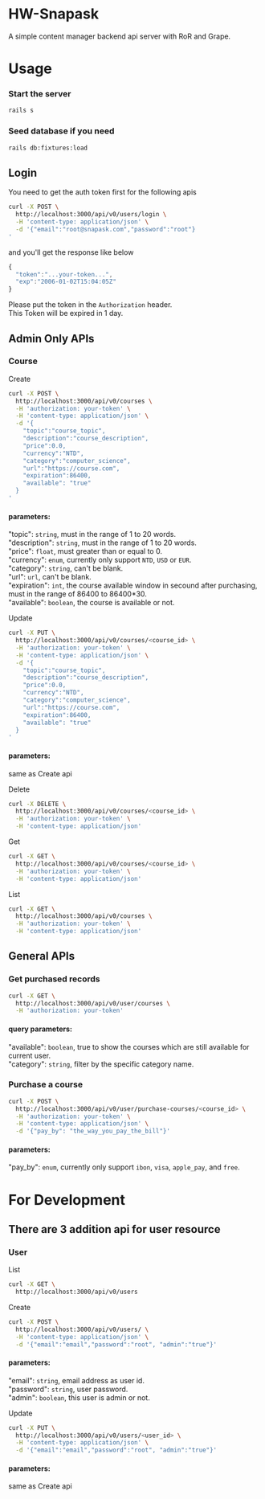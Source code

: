 # HW-Snapask

A simple content manager backend api server with RoR and Grape.


# Usage

### Start the server 
```bash
rails s
```

### Seed database if you need
```bash
rails db:fixtures:load
```

## Login
  You need to get the auth token first for the following apis
```bash
curl -X POST \
  http://localhost:3000/api/v0/users/login \
  -H 'content-type: application/json' \
  -d '{"email":"root@snapask.com","password":"root"}
'
```
and you'll get the response like below
```javascript
{
  "token":"...your-token...",
  "exp":"2006-01-02T15:04:05Z"
}
```
Please put the token in the `Authorization` header.  
This Token will be expired in 1 day.


## Admin Only APIs
### Course
Create
```bash
curl -X POST \
  http://localhost:3000/api/v0/courses \
  -H 'authorization: your-token' \
  -H 'content-type: application/json' \
  -d '{
  	"topic":"course_topic", 
  	"description":"course_description",
  	"price":0.0,
  	"currency":"NTD",
  	"category":"computer_science",
  	"url":"https://course.com",
  	"expiration":86400, 
  	"available": "true"
  }
'
```
#### parameters:
"topic": `string`, must in the range of 1 to 20 words.  
"description": `string`,  must in the range of 1 to 20 words.  
"price": `float`, must greater than or equal to 0.  
"currency": `enum`, currently only support `NTD`, `USD` or `EUR`.  
"category": `string`, can't be blank.  
"url": `url`, can't be blank.  
"expiration": `int`, the course available window in secound after purchasing, must in the range of 86400 to 86400*30.  
"available": `boolean`, the course is available or not.

Update
```bash
curl -X PUT \
  http://localhost:3000/api/v0/courses/<course_id> \
  -H 'authorization: your-token' \
  -H 'content-type: application/json' \
  -d '{
  	"topic":"course_topic", 
  	"description":"course_description",
  	"price":0.0,
  	"currency":"NTD",
  	"category":"computer_science",
  	"url":"https://course.com",
  	"expiration":86400, 
  	"available": "true"
  }
'
```
#### parameters: 
same as Create api

Delete
```bash
curl -X DELETE \
  http://localhost:3000/api/v0/courses/<course_id> \
  -H 'authorization: your-token' \
  -H 'content-type: application/json'
```

Get
```bash
curl -X GET \
  http://localhost:3000/api/v0/courses/<course_id> \
  -H 'authorization: your-token' \
  -H 'content-type: application/json'
```

List
```bash
curl -X GET \
  http://localhost:3000/api/v0/courses \
  -H 'authorization: your-token' \
  -H 'content-type: application/json'
```

## General APIs
### Get purchased records
```bash
curl -X GET \
  http://localhost:3000/api/v0/user/courses \
  -H 'authorization: your-token'
```
#### query parameters:
"available": `boolean`, true to show the courses which are still available for current user.  
"category": `string`, filter by the specific category name.

### Purchase a course
```bash
curl -X POST \
  http://localhost:3000/api/v0/user/purchase-courses/<course_id> \
  -H 'authorization: your-token' \
  -H 'content-type: application/json' \
  -d '{"pay_by": "the_way_you_pay_the_bill"}'
```
#### parameters:
"pay_by": `enum`, currently only support `ibon`, `visa`, `apple_pay`, and `free`.  

# For Development
## There are 3 addition api for user resource
### User
List
```bash
curl -X GET \
  http://localhost:3000/api/v0/users
```

Create
```bash
curl -X POST \
  http://localhost:3000/api/v0/users/ \
  -H 'content-type: application/json' \
  -d '{"email":"email","password":"root", "admin":"true"}'
```
#### parameters:
"email": `string`, email address as user id.  
"password": `string`, user password.   
"admin": `boolean`, this user is admin or not.

Update
```bash
curl -X PUT \
  http://localhost:3000/api/v0/users/<user_id> \
  -H 'content-type: application/json' \
  -d '{"email":"email","password":"root", "admin":"true"}'
```
#### parameters: 
same as Create api